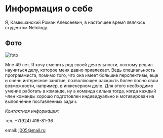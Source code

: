 # Информация о себе

Я, Камышанский Роман Алексеевич, в настоящее время являюсь студентом Netology.
## Фото
![foto](https://cloud.mail.ru/public/pa7a/xo9oAWpfd)


 Мне 49 лет. Я хочу сменить род своей деятельности, поэтому решил научиться делу, которое меня давно привлекает. Ведь специальность программиста, помимо того, что она имеет большие перспективы, еще и очень интересное занятие, позволяющее раскрыть более полно свои возможности, например, в инженерном деле. Для этого необходимо умение работать в команде, ну а команда сильна тогда, когда каждый член команды хорошо подготовлен индивидуально и мотивирован на выполнение поставленных задач.

_Контактная информация:_

тел. +7(924) 416-81-36

email: j005@mail.ru